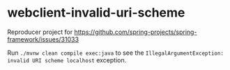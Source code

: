 # webclient-invalid-uri-scheme

Reproducer project for https://github.com/spring-projects/spring-framework/issues/31033

Run `./mvnw clean compile exec:java` to see the `IllegalArgumentException: invalid URI scheme localhost` exception.
